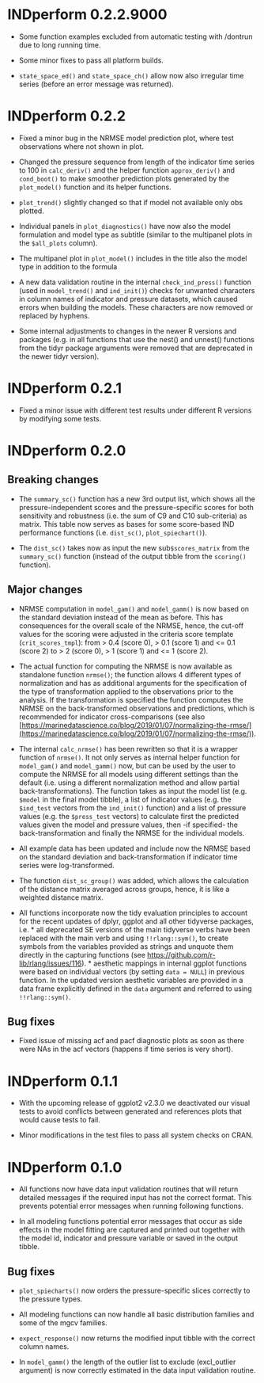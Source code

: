 # INDperform 0.2.2.9000

* Some function examples excluded from automatic testing with /dontrun due to long running time.

* Some minor fixes to pass all platform builds.

* `state_space_ed()` and `state_space_ch()` allow now also irregular time series (before an error message was returned).


# INDperform 0.2.2

* Fixed a minor bug in the NRMSE model prediction plot, where test observations where not shown in plot.

* Changed the pressure sequence from length of the indicator time series to 100 in `calc_deriv()` and the helper function `approx_deriv()` and `cond_boot()` to make smoother prediction plots generated by the `plot_model()` function and its helper functions.

* `plot_trend()` slightly changed so that if model not available only obs plotted.

* Individual panels in `plot_diagnostics()` have now also the model formulation and model type as subtitle (similar to the multipanel plots in the `$all_plots` column).

* The multipanel plot in `plot_model()` includes in the title also the model type in addition to the formula

* A new data validation routine in the internal `check_ind_press()` function (used in `model_trend()` and `ind_init()`) checks for unwanted characters in column names of indicator and pressure datasets, which caused errors when building the models. These characters are now removed or replaced by hyphens.

* Some internal adjustments to changes in the newer R versions and packages (e.g. in all functions that use the nest() and unnest() functions from the tidyr package arguments were removed that are deprecated in the newer tidyr version).



# INDperform 0.2.1

* Fixed a minor issue with different test results under different R versions by modifying some tests.


# INDperform 0.2.0

## Breaking changes

* The `summary_sc()` function has a new 3rd output list, which shows all the pressure-independent scores and the pressure-specific scores for both sensitivity and robustness (i.e. the sum of C9 and C10 sub-criteria) as matrix. This table now serves as bases for some score-based IND performance functions (i.e. `dist_sc()`, `plot_spiechart()`).

* The `dist_sc()` takes now as input the new sub`$scores_matrix` from the `summary_sc()` function (instead of the output tibble from the `scoring()` function).

## Major changes

* NRMSE computation in `model_gam()` and `model_gamm()` is now based on the standard deviation instead of the mean as before. This has consequences for the overall scale of the NRMSE, hence, the cut-off values for the scoring were adjusted in the criteria score template (`crit_scores_tmpl`): from > 0.4 (score 0), > 0.1 (score 1) and <= 0.1 (score 2) to > 2 (score 0), > 1 (score 1) and <= 1 (score 2).

* The actual function for computing the NRMSE is now available as standalone function `nrmse()`; the function allows 4 different types of normalization and has as additional arguments for the specification of the type of transformation applied to the observations prior to the analysis. If the transformation is specified the function computes the NRMSE on the back-transformed observations and predictions, which is recommended for indicator cross-comparisons (see also [https://marinedatascience.co/blog/2019/01/07/normalizing-the-rmse/](https://marinedatascience.co/blog/2019/01/07/normalizing-the-rmse/)).

* The internal `calc_nrmse()` has been rewritten so that it is a wrapper function of `nrmse()`. It not only serves as internal helper function for `model_gam()` and `model_gamm()` now, but can be used by the user to compute the NRMSE for all models using different settings than the default (i.e. using a different normalization method and allow partial back-transformations). The function takes as input the model list (e.g. `$model` in the final model tibble), a list of indicator values (e.g. the `$ind_test` vectors from the `ind_init()` function) and a list of pressure values (e.g. the `$press_test` vectors) to calculate first the predicted values given the model and pressure values, then -if specified- the back-transformation and finally the NRMSE for the individual models.

* All example data has been updated and include now the NRMSE based on the standard deviation and back-transformation if indicator time series were log-transformed.

* The function `dist_sc_group()` was added, which allows the calculation of the distance matrix averaged across groups, hence, it is like a weighted distance matrix.

* All functions incorporate now the tidy evaluation principles to account for the recent updates of dplyr, ggplot and all other tidyverse packages, i.e. 
		* all deprecated SE versions of the main tidyverse verbs have been replaced with the main verb and using `!!rlang::sym()`, to create symbols from the variables provided as strings and unquote them directly in the capturing functions (see https://github.com/r-lib/rlang/issues/116).
		* aesthetic mappings in internal ggplot functions were based on individual vectors (by setting `data = NULL`) in previous function. In the updated version aesthetic variables are provided in a data frame explicitly defined in the `data` argument and referred to using `!!rlang::sym()`.

## Bug fixes

* Fixed issue of missing acf and pacf diagnostic plots as soon as there were NAs in the acf vectors (happens if time series is very short).



# INDperform 0.1.1

* With the upcoming release of ggplot2 v2.3.0 we deactivated our visual tests to avoid conflicts between generated and references plots that would cause tests to fail.

* Minor modifications in the test files to pass all system checks on CRAN.

# INDperform 0.1.0

* All functions now have data input validation routines that will return detailed messages if the required input has not the correct format. This prevents potential error messages when running following functions.

* In all modeling functions potential error messages that occur as side effects in the model fitting are captured and printed out together with the model id, indicator and pressure variable or saved in the output tibble.

## Bug fixes

* `plot_spiecharts()` now orders the pressure-specific slices correctly to the pressure types.

* All modeling functions can now handle all basic distribution families and some of the mgcv families.

* `expect_response()` now returns the modified input tibble with the correct column names.

* In `model_gamm()` the length of the outlier list to exclude (excl_outlier argument) is now correctly estimated in the data input validation routine.



